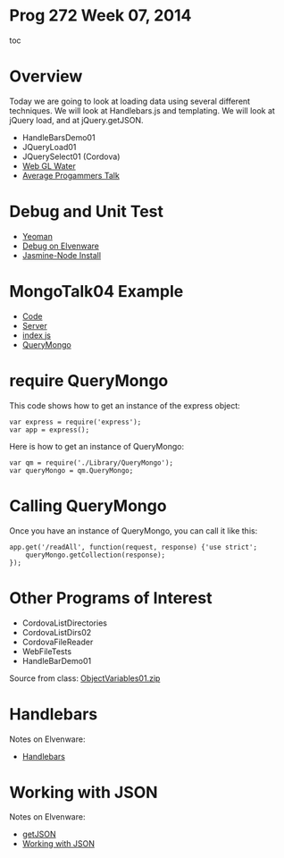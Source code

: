 # Prog 272 Week 07, 2014

toc

# Overview

Today we are going to look at loading data using several different techniques.
We will look at Handlebars.js and templating. We will look at jQuery load, and
at jQuery.getJSON.

-  HandleBarsDemo01
-  JQueryLoad01
-  JQuerySelect01 (Cordova)
-  [Web GL Water](http://madebyevan.com/webgl-water/)
-  [Average Progammers Talk](https://www.quora.com/Computer-Programmers/What-does-it-feel-like-to-be-an-average-programmer-among-very-talented-ones)

# Debug and Unit Test

-  [Yeoman](http://www.elvenware.com/charlie/development/web/UnitTests/Grunt.html#yeoman)
-  [Debug on Elvenware](http://www.elvenware.com/charlie/development/web/JavaScript/NodeJs.html#debug-node-in-eclipse)
-  [Jasmine-Node Install](http://www.elvenware.com/charlie/development/web/UnitTests/Jasmine.html)


# MongoTalk04 Example

- [Code](https://github.com/charliecalvert/JsObjects/tree/master/Data/MongoTalk04)
- [Server](https://github.com/charliecalvert/JsObjects/blob/master/Data/MongoTalk04/Server.js)
- [index js](https://github.com/charliecalvert/JsObjects/blob/master/Data/MongoTalk04/Public/index.js)
- [QueryMongo](https://github.com/charliecalvert/JsObjects/blob/master/Data/MongoTalk04/Library/QueryMongo.js)

# require QueryMongo

This code shows how to get an instance of the express object:

	var express = require('express');
	var app = express();

Here is how to get an instance of QueryMongo:

	var qm = require('./Library/QueryMongo');
	var queryMongo = qm.QueryMongo; 

# Calling QueryMongo

Once you have an instance of QueryMongo, you can call it like this:

	app.get('/readAll', function(request, response) {'use strict';
		queryMongo.getCollection(response);
	});

# Other Programs of Interest

- CordovaListDirectories
- CordovaListDirs02
- CordovaFileReader
- WebFileTests
- HandleBarDemo01

Source from class: [ObjectVariables01.zip](<ON CANVAS>)

# Handlebars

Notes on Elvenware: 

- [Handlebars](http://www.elvenware.com/charlie/development/web/JavaScript/JQueryBasic.html#jqHandlebars)


#  Working with JSON

Notes on Elvenware:

- [getJSON](http://www.elvenware.com/charlie/development/web/JavaScript/JQueryBasic.html#getJSON)
- [Working with JSON](http://www.elvenware.com/charlie/development/web/JavaScript/JsonBasics.html#working)
